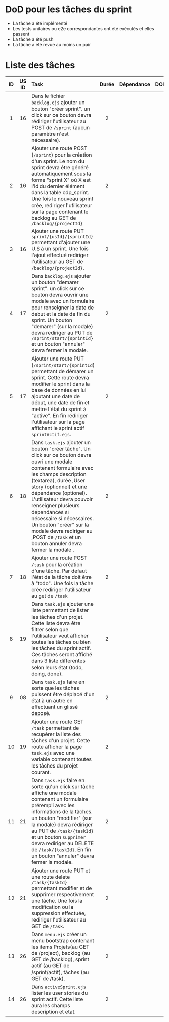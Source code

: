 # DoD pour les tâches du sprint
- La tâche a été implémenté
- Les tests unitaires ou e2e correspondantes ont été exécutés et elles passent
- La tâche a été push
- La tâche a été revue au moins un pair

# Liste des tâches
|  ID  | US ID | Task                                                         | Durée | Dépendance | DOD                                                          | État  | Assigné |
| :--: | :---: | :----------------------------------------------------------- | :---: | :--------: | ------------------------------------------------------------ | ----- | :-----: |
| 1 | 16 | Dans le fichier `backlog.ejs` ajouter un bouton "créer sprint". un click sur ce bouton devra rédiriger l'utilisateur au POST de `/sprint` (aucun paramètre n'est nécessaire). | 2 |  |  | DONE | elhadj |
| 2 | 16 | Ajouter une route POST (`/sprint`) pour la création d'un sprint. Le nom du sprint devra être généré automatiquement sous la forme "sprint X" où X est l'id du dernier élément dans la table cdp_sprint. Une fois le nouveau sprint crée, rédiriger l'utilisateur sur la page contenant le backlog au GET de `/backlog/{projectId}` | 2 |  |  | DONE | elhadj
| 3 | 16 | Ajouter une route PUT `sprint/{usId}/{sprintId}` permettant d'ajouter une U.S à un sprint. Une fois l'ajout effectué rediriger l'utilisateur au GET de `/backlog/{projectId}`. | 2 |  |  | DONE | elhadj
| 4 | 17 | Dans `backlog.ejs` ajouter un bouton "demarer sprint". un click sur ce bouton devra ouvrir une modale avec un formulaire pour renseigner la date de debut et la date de fin du sprint. Un bouton "demarer" (sur la modale) devra rediriger au PUT de `/sprint/start/{sprintId}` et un bouton "annuler" devra fermer la modale.| 2 |  |  | DONE |elhadj
| 5 | 17 | Ajouter une route PUT (`/sprint/start/{sprintId`) permettant de démarer un sprint. Cette route devra modifier le sprint dans la base de données en lui ajoutant une date de début, une date de fin et mettre l'état du sprint à "active". En fin rédiriger l'utilisateur sur la page affichant le sprint actif `sprintActif.ejs`. | 2 |  |  | DOING | elhadj
| 6 | 18 | Dans `task.ejs` ajouter un bouton "créer tâche". Un click sur ce bouton devra ouvri une modale contenant formulaire avec les champs description (textarea), durée ,User story (optionnel) et une dépendance (optionel). L'utilisateur devra pouvoir renseigner plusieurs dépendances si nécessaire si nécessaires. Un bouton "créer" sur la modale devra rediriger au ,POST de `/task` et un bouton annuler devra fermer la modale .| 2 |  |  | DOING | elhadj
| 7 | 18 | Ajouter une route POST `/task` pour la création d'une tâche. Par defaut l'état de la tâche doit être à "todo". Une fois la tâche crée rediriger l'utilisateur au get de `/task` | 2 |  |  | DOING | elhadj
| 8 | 19 | Dans `task.ejs` ajouter une liste permettant de lister les tâches d'un projet. Cette liste devra être filtrer selon que l'utilisateur veut afficher toutes les tâches ou bien les tâches du sprint actif. Ces tâches seront affiché dans 3 liste differentes selon leurs état (todo, doing, done). | 2 |  |  | DONE | Arnaud
| 9 | 08 | Dans `task.ejs` faire en sorte que les tâches puissent être déplacé d'un état à un autre en effectuant un glissé deposé. | 2 |  |  | DONE | Arnaud
| 10 | 19 | Ajouter une route GET `/task` permettant de recupérer la liste des tâches d'un projet. Cette route afficher la page `task.ejs` avec une variable contenant toutes les tâches du projet courant. | 2 |  |  | DONE | Arnaud
| 11 | 21 | Dans `task.ejs` faire en sorte qu'un click sur tâche affiche une modale contenant un formulaire prérempli avec les informations de la tâches. un bouton "modifier" (sur la modale) devra rédiriger au PUT de `/task/{taskId}` et un bouton `supprimer` devra rediriger au DELETE de `/task/{taskId}`. En fin un bouton "annuler" devra fermer la modale. | 2 |  |  | TODO |
| 12 | 21 | Ajouter une route PUT et une route delete `/task/{taskId}` permettant modifier et de supprimer respectivement une tâche. Une fois la modification ou la suppression effectuée, rediriger l'utilisateur au GET de `/task`. | 2 |  |  | TODO |
| 13 | 26 | Dans `menu.ejs` créer un menu bootstrap contenant les items Projets(au GET de /project), backlog (au GET de /backlog), sprint actif (au GET de /sprint/actif), tâches (au GET de /task). | 2 |  |  | DONE |elhadj
| 14 | 26 | Dans `activeSprint.ejs` lister les user stories du sprint actif. Cette liste aura les champs description et etat. | 2 |  |  | TODO |
